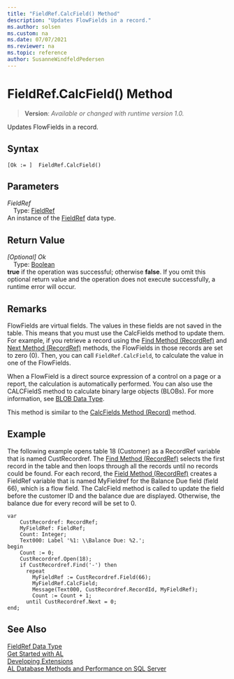 ```yaml
---
title: "FieldRef.CalcField() Method"
description: "Updates FlowFields in a record."
ms.author: solsen
ms.custom: na
ms.date: 07/07/2021
ms.reviewer: na
ms.topic: reference
author: SusanneWindfeldPedersen
---
```

[//]: # (START>DO_NOT_EDIT)
[//]: # (IMPORTANT:Do not edit any of the content between here and the END>DO_NOT_EDIT.)
[//]: # (Any modifications should be made in the .xml files in the ModernDev repo.)
# FieldRef.CalcField() Method
> **Version**: _Available or changed with runtime version 1.0._

Updates FlowFields in a record.


## Syntax
```AL
[Ok := ]  FieldRef.CalcField()
```

## Parameters
*FieldRef*  
&emsp;Type: [FieldRef](fieldref-data-type.md)  
An instance of the [FieldRef](fieldref-data-type.md) data type.  

## Return Value
*[Optional] Ok*  
&emsp;Type: [Boolean](../boolean/boolean-data-type.md)  
**true** if the operation was successful; otherwise **false**.   If you omit this optional return value and the operation does not execute successfully, a runtime error will occur.  


[//]: # (IMPORTANT: END>DO_NOT_EDIT)

## Remarks

FlowFields are virtual fields. The values in these fields are not saved in the table. This means that you must use the CalcFields method to update them. For example, if you retrieve a record using the [Find Method \(RecordRef\)](../../methods-auto/recordref/recordref-find-method.md) and [Next Method \(RecordRef\)](../../methods-auto/recordref/recordref-next-method.md) methods, the FlowFields in those records are set to zero \(0\). Then, you can call `FieldRef.CalcField`, to calculate the value in one of the FlowFields.  

When a FlowField is a direct source expression of a control on a page or a report, the calculation is automatically performed.  You can also use the CALCFieldS method to calculate binary large objects \(BLOBs\). For more information, see [BLOB Data Type](../library.md).  

This method is similar to the [CalcFields Method \(Record\)](../../methods-auto/record/record-calcfields-method.md) method.  

## Example

The following example opens table 18 \(Customer\) as a RecordRef variable that is named CustRecordref. The [Find Method \(RecordRef\)](../../methods-auto/recordref/recordref-find-method.md) selects the first record in the table and then loops through all the records until no records could be found. For each record, the [Field Method \(RecordRef\)](../../methods-auto/recordref/recordref-field-method.md) creates a FieldRef variable that is named MyFieldref for the Balance Due field \(field 66\), which is a flow field. The CalcField method is called to update the field before the customer ID and the balance due are displayed. Otherwise, the balance due for every record will be set to 0. 
 
```al
var
    CustRecordref: RecordRef;
    MyFieldRef: FieldRef;
    Count: Integer;
    Text000: Label '%1: \\Balance Due: %2.';
begin
    Count := 0;  
    CustRecordref.Open(18);  
    if CustRecordref.Find('-') then  
      repeat  
        MyFieldRef := CustRecordref.Field(66);  
        MyFieldRef.CalcField;  
        Message(Text000, CustRecordref.RecordId, MyFieldRef);  
        Count := Count + 1;  
      until CustRecordref.Next = 0;  
end;
```  

## See Also
[FieldRef Data Type](fieldref-data-type.md)  
[Get Started with AL](../../devenv-get-started.md)  
[Developing Extensions](../../devenv-dev-overview.md)  
[AL Database Methods and Performance on SQL Server](../../../administration/optimize-sql-al-Database-methods-and-performance-on-server.md)